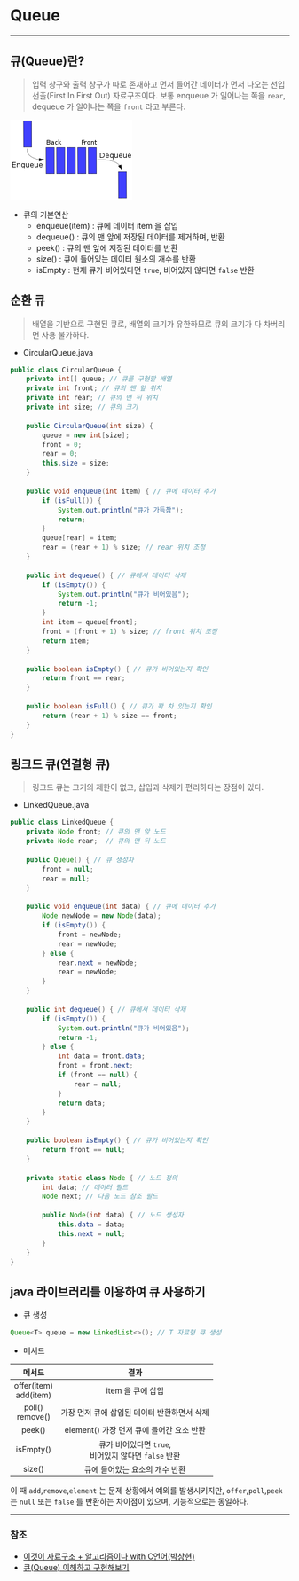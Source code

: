 # Queue

---

## 큐(Queue)란?
> 입력 창구와 출력 창구가 따로 존재하고 먼저 들어간 데이터가 먼저 나오는 선입선출(First In First Out) 자료구조이다.
> 보통 enqueue 가 일어나는 쪽을 `rear`, dequeue 가 일어나는 쪽을 `front` 라고 부른다.

![Queue_1.png](image%2FQueue%2FQueue_1.png)

* 큐의 기본연산
   * enqueue(item) : 큐에 데이터 item 을 삽입 
   * dequeue() : 큐의 맨 앞에 저장된 데이터를 제거하며, 반환
   * peek() : 큐의 맨 앞에 저장된 데이터를 반환
   * size() : 큐에 들어있는 데이터 원소의 개수를 반환
   * isEmpty : 현재 큐가 비어있다면 `true`, 비어있지 않다면 `false` 반환

## 순환 큐
> 배열을 기반으로 구현된 큐로, 배열의 크기가 유한하므로 큐의 크기가 다 차버리면 사용 불가하다.

* CircularQueue.java
```java
public class CircularQueue {
    private int[] queue; // 큐를 구현할 배열
    private int front; // 큐의 맨 앞 위치
    private int rear; // 큐의 맨 뒤 위치
    private int size; // 큐의 크기

    public CircularQueue(int size) {
        queue = new int[size];
        front = 0;
        rear = 0;
        this.size = size;
    }

    public void enqueue(int item) { // 큐에 데이터 추가
        if (isFull()) {
            System.out.println("큐가 가득참");
            return;
        }
        queue[rear] = item;
        rear = (rear + 1) % size; // rear 위치 조정
    }

    public int dequeue() { // 큐에서 데이터 삭제
        if (isEmpty()) {
            System.out.println("큐가 비어있음");
            return -1;
        }
        int item = queue[front];
        front = (front + 1) % size; // front 위치 조정
        return item;
    }

    public boolean isEmpty() { // 큐가 비어있는지 확인
        return front == rear;
    }

    public boolean isFull() { // 큐가 꽉 차 있는지 확인
        return (rear + 1) % size == front;
    }
}
```

## 링크드 큐(연결형 큐)
> 링크드 큐는 크기의 제한이 없고, 삽입과 삭제가 편리하다는 장점이 있다.

* LinkedQueue.java
```java
public class LinkedQueue {
    private Node front; // 큐의 맨 앞 노드
    private Node rear;  // 큐의 맨 뒤 노드

    public Queue() { // 큐 생성자
        front = null;
        rear = null;
    }

    public void enqueue(int data) { // 큐에 데이터 추가
        Node newNode = new Node(data);
        if (isEmpty()) {
            front = newNode;
            rear = newNode;
        } else {
            rear.next = newNode;
            rear = newNode;
        }
    }

    public int dequeue() { // 큐에서 데이터 삭제
        if (isEmpty()) {
            System.out.println("큐가 비어있음");
            return -1;
        } else {
            int data = front.data;
            front = front.next;
            if (front == null) {
                rear = null;
            }
            return data;
        }
    }

    public boolean isEmpty() { // 큐가 비어있는지 확인
        return front == null;
    }

    private static class Node { // 노드 정의
        int data; // 데이터 필드
        Node next; // 다음 노드 참조 필드

        public Node(int data) { // 노드 생성자
            this.data = data;
            this.next = null;
        }
    }
}
```

## java 라이브러리를 이용하여 큐 사용하기

* 큐 생성
```java
Queue<T> queue = new LinkedList<>(); // T 자료형 큐 생성
```

* 메서드

|            메서드             |                   결과                   |
|:--------------------------:|:--------------------------------------:|
| offer(item)<br/>add(item)  |              item 을 큐에 삽입              |
|    poll()<br/>remove()     |       가장 먼저 큐에 삽입된 데이터 반환하면서 삭제        |
|        peek()<br/>         |      element() 가장 먼저 큐에 들어간 요소 반환      |
|         isEmpty()          |  큐가 비어있다면 `true`, <br/>비어있지 않다면 `false` 반환  |
|           size()           |           큐에 들어있는 요소의 개수 반환            |

이 때 `add`,`remove`,`element` 는 문제 상황에서 예외를 발생시키지만, `offer`,`poll`,`peek` 는 `null` 또는 `false` 를 반환하는 차이점이 있으며, 기능적으로는 동일하다.


---
### 참조
* [이것이 자료구조 + 알고리즘이다 with C언어(박상현)](http://www.yes24.com/Product/Goods/111362116)
* [큐(Queue) 이해하고 구현해보기](https://oh-potato.tistory.com/6)
